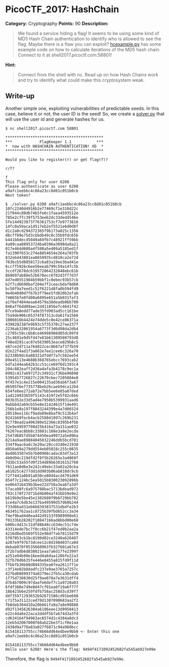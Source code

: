 # PicoCTF_2017: HashChain

**Category:** Cryptography
**Points:** 90
**Description:**

>We found a service hiding a flag! It seems to be using some kind of MD5 Hash Chain authentication to identify who is allowed to see the flag. Maybe there is a flaw you can exploit? [hcexample.py](hcexample.py) has some example code on how to calculate iterations of the MD5 hash chain. Connect to it at shell2017.picoctf.com:58801!

**Hint:**

>Connect from the shell with nc. Read up on how Hash Chains work and try to identify what could make this cryptosystem weak.

## Write-up
Another simple one, exploiting vulnerabilities of predictable seeds. In this case, believe it or not, the user ID is the seed! So, we create a [solver.py](solver.py) that will use the user id and generate hashes for us.

    $ nc shell2017.picoctf.com 58801

    *******************************************
    ***            FlagKeeper 1.1           ***
    *  now with HASHCHAIN AUTHENTICATION! XD  *
    *******************************************

    Would you like to register(r) or get flag(f)?

    r/f?

    f
    This flag only for user 6208
    Please authenticate as user 6208
    a9afc1eebbc4c86a23cc8d81c051b0cb
    Next token?

    $ ./solver.py 6208 a9afc1eebbc4c86a23cc8d81c051b0cb
    10fc2240d4916b2e77469cf1e310d22c
    21f044c80db74b5fe6c1faea4593512e
    785e2cffc39f5753eeb2dc33dedd546e
    5fe144923873f76361753cf7e9773816
    14fc0a59aca14517eb2ef5521e6d0d8f
    d1c2a8cd294372365f9b173a025c1356
    d8cff89e75d3cbbdb49c8c35b9fdc65b
    b441b8decd5049a69fb7c48921ff59bb
    4a99caa88953724ba0396a3098da8a21
    017e464d609a4f580a5e409a5185ed1f
    fa1390f653c274e8854654e264a703fb
    832eb443801ea8650935cd818ca2e72d
    763bcb5d8858172c6a83a19ee3bad41e
    6ccff5926c6ee56eeab799c59a14fc5b
    3ccdf2678dc619572864232848ebc61b
    8b9697ab88e52b678ecc6f02d3ff7d3f
    4d7ed0551984b59bbf1c0ebec93b57cb
    b2f7cd6698baf204e7f2ceecbdaf8d60
    bc50f9a7eed1c52f6221d8fa0b594fd9
    9e4b40d0d7f67b3f79ee5fd820b2efab
    74865bfe0fd00a6895e651a5b031faf3
    a1f6ef4844eaa64579a38deadb06b700
    046aff6dd89aec2d411056efc4641f42
    87ce9a8edd77ade35fd903ad5cc161be
    75a9de906c65374f87313cda61fa1566
    1006016b4424e74dde5c0e42ce86371a
    439828238fe9b93c5f35370c27ae237f
    2236ab32061954a6773f3d6d98da2db4
    c2705c59cc6b8ce46998908d05dc89fd
    25c4691e9d5f447e81b61309508793d8
    f48ed291cac07e5639053eace029b8c5
    487ce2d711a764022cec0687af37fb59
    d2e22f4ad1f3a862e7ee1cee6c326a70
    62338b9dc6a88321dfddf7a7c582ee54
    89e45113e4688b368765ebcc7693cab2
    bdfa144ea642b3cc51cce69f6d1393c4
    204c882eaff2d36a4afa3b4178c9ec1a
    8992c417a6972f2c34931cf36be96098
    5395457726827c22670cbec7205084e8
    9f457e1c4e215e004135ad36ab6f3a67
    d6505f6ef735778beb26caeb9dca12b4
    654fe8ee272ab72e7bb5ee6e05a87ded
    1ad124933659f5143c419f2e5f82c6bb
    003b352e33d5ad4e7950b5399931aad6
    9abbb42a69cb55e8e31424615f1de491
    256b1e8a197f8843244399e4a7d00324
    20510ee116cf9ade89e8baf9c513b4af
    9241b69fecb4acb2588d1097c269b231
    8c778ead2a496380e52366c8395b4fbb
    32e9e49597708d25b416a73a151ae032
    f6267eac8bb8c33881c168e3a9e2ecda
    2547d685fd5b874450ea49972a5e896a
    8214a9ae89884045032246ddb5bcd701
    334f9aac6adc3e20ac20ccd240e21938
    d850a69a279dd554eb05028c255c0835
    8ed0b3507e5b7b00908cadac03df3a13
    4b0d94c219dfd2f8f5b26265e3a4869f
    7d3bc53a55fd9f254d89b63816152760
    f611ae0d6e3e242c49ebc33a82a28cba
    a61025c4277dd1dd903b06ab810dc9cb
    72f7441a0b91a030ce80d4acd4791d69
    854f7c124bc5ea5015b030023092896b
    ee064316439b3bee22d758a3ea6fa3df
    57aca98fc6a975788bac5713bdead972
    703c170f27d71bd4b004af41bb59e9e2
    b619b9e5be45e1302680f9b6f29bb702
    1ce4a7c6db3e137ba49599d57d60b244
    f33d66ad31eb668393837531dbdfe2b3
    463451762aa1c8725b39fbd652cc3a34
    74ef9bad440ea442d9153f0989998e61
    f0133bb28202f10847166ad8bbd00e68
    b00bcdd13c31df88648cc63dec51c74e
    43314ede7bc7f8cc6b21f47ed0b2aa2a
    4216d8ed5569f552e98df7ab78115d79
    5f07053cb1bc8190d02ce3240a626497
    a287e9f97b73dcee12c0d1984037ca0d
    debab078f0535660963fb32f601a67e3
    2f2b7adb6d838021eaa7a6d17fe2399f
    a251e04b98e16eed4a6daa120bfe22a3
    32fb70d6635fe446e8455a815fd9f11d
    ffbbfb30b80d894335ea6fea2611ff1e
    c3f14e02b8dadfc237e9ae3765a7257c
    427bd88899374a0279ec2fb5ca30cdab
    1f75d730830d25f9ae070a7e3631dff4
    d7b4b7009c97daafe6def7c1a9720a03
    6fdf380e749e0d47cf01ea0f19a6f77f
    18b423b6e259fdfb758ac258d3cd39f7
    d4f35971293652b92671586cd91be608
    c71f5a31122ced70d1307090683aa2f2
    fb8deb304d10a20b661fa9a7a8e90888
    d92f1345626304a6186eee13d9950413
    e22c4da6e22aca3dddf5b7a674d3a3fd
    cd634164f94963ac6574d1c4384a8dc3
    12eb5d2067008f68ab22be3f1cf0e1aa
    2438d9a778a83a027f6871c94a968bcc
    815418113755cc74b66dd64edbee9bb0 <- Enter this one
    a9afc1eebbc4c86a23cc8d81c051b0cb

    815418113755cc74b66dd64edbee9bb0
    Hello user 6208! Here's the flag: 9494f4171092452602fa545ab927e99e

Therefore, the flag is `9494f4171092452602fa545ab927e99e`.

